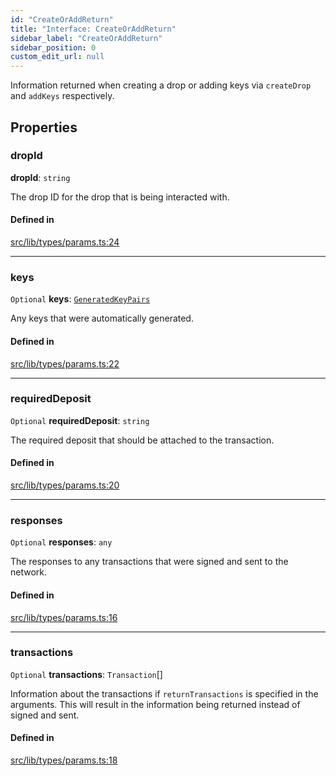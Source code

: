 ```yaml
---
id: "CreateOrAddReturn"
title: "Interface: CreateOrAddReturn"
sidebar_label: "CreateOrAddReturn"
sidebar_position: 0
custom_edit_url: null
---
```


Information returned when creating a drop or adding keys via `createDrop` and `addKeys` respectively.

## Properties

### dropId

 **dropId**: `string`

The drop ID for the drop that is being interacted with.

#### Defined in

[src/lib/types/params.ts:24](https://github.com/keypom/keypom-js/blob/ffd9284/src/lib/types/params.ts#L24)

___

### keys

 `Optional` **keys**: [`GeneratedKeyPairs`](GeneratedKeyPairs.md)

Any keys that were automatically generated.

#### Defined in

[src/lib/types/params.ts:22](https://github.com/keypom/keypom-js/blob/ffd9284/src/lib/types/params.ts#L22)

___

### requiredDeposit

 `Optional` **requiredDeposit**: `string`

The required deposit that should be attached to the transaction.

#### Defined in

[src/lib/types/params.ts:20](https://github.com/keypom/keypom-js/blob/ffd9284/src/lib/types/params.ts#L20)

___

### responses

 `Optional` **responses**: `any`

The responses to any transactions that were signed and sent to the network.

#### Defined in

[src/lib/types/params.ts:16](https://github.com/keypom/keypom-js/blob/ffd9284/src/lib/types/params.ts#L16)

___

### transactions

 `Optional` **transactions**: `Transaction`[]

Information about the transactions if `returnTransactions` is specified in the arguments. This will result in the information being returned instead of signed and sent.

#### Defined in

[src/lib/types/params.ts:18](https://github.com/keypom/keypom-js/blob/ffd9284/src/lib/types/params.ts#L18)

